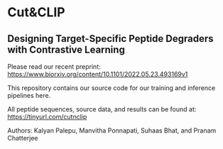 # Cut&CLIP
## Designing Target-Specific Peptide Degraders with Contrastive Learning

Please read our recent preprint: https://www.biorxiv.org/content/10.1101/2022.05.23.493169v1

This repository contains our source code for our training and inference pipelines here. 

All peptide sequences, source data, and results can be found at: https://tinyurl.com/cutnclip

Authors: Kalyan Palepu, Manvitha Ponnapati, Suhaas Bhat, and Pranam Chatterjee
